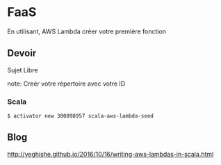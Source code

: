 # FaaS

En utilisant, AWS Lambda créer votre première fonction

## Devoir

Sujet Libre

note: Creér votre répertoire avec votre ID


### Scala

```
$ activator new 300098957 scala-aws-lambda-seed
```

## Blog

http://yeghishe.github.io/2016/10/16/writing-aws-lambdas-in-scala.html
